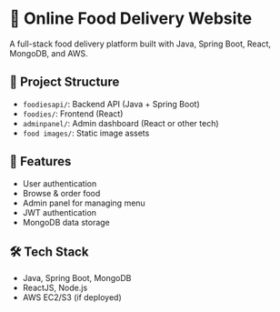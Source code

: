 # 🍔 Online Food Delivery Website

A full-stack food delivery platform built with Java, Spring Boot, React, MongoDB, and AWS.

## 📁 Project Structure
- `foodiesapi/`: Backend API (Java + Spring Boot)
- `foodies/`: Frontend (React)
- `adminpanel/`: Admin dashboard (React or other tech)
- `food images/`: Static image assets

## 🚀 Features
- User authentication
- Browse & order food
- Admin panel for managing menu
- JWT authentication
- MongoDB data storage

## 🛠 Tech Stack
- Java, Spring Boot, MongoDB
- ReactJS, Node.js
- AWS EC2/S3 (if deployed)
